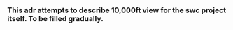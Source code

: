 ### This adr attempts to describe 10,000ft view for the swc project itself. To be filled gradually.
